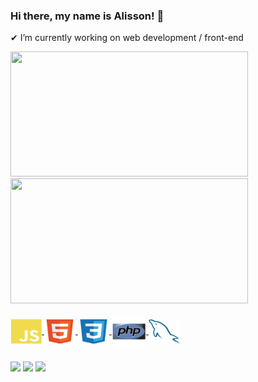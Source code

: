### Hi there, my name is Alisson! 👋

✔ I’m currently working on web development / front-end

<div>
  <a href="https://github.com/AlissonRibeiro31">
  <img height="200em" width="380em" src="https://github-readme-stats.vercel.app/api?username=AlissonRibeiro31&show_icons=true&theme=dark&include_all_commits=true&count_private=true"/>
  <img height="200em" width="380em" src="https://github-readme-stats.vercel.app/api/top-langs/?username=AlissonRibeiro31&layout=compact&langs_count=7&theme=dark&include_all_commits=true&count_private=true"/>
</div>
<div style="display: inline_block"><br>
  <img align="center" alt="Alisson-JS" height="40" width="50" src="https://raw.githubusercontent.com/devicons/devicon/master/icons/javascript/javascript-plain.svg">
  <img align="center" alt="Alisson-HTML" height="40" width="50" src="https://raw.githubusercontent.com/devicons/devicon/master/icons/html5/html5-original.svg">
  <img align="center" alt="Alisson-CSS" height="40" width="50" src="https://raw.githubusercontent.com/devicons/devicon/master/icons/css3/css3-original.svg">
  <img align="center" alt="Alisson-PHP" height="50" width="55" src="https://raw.githubusercontent.com/devicons/devicon/master/icons/php/php-original.svg">
  <img align="center" alt="Alisson-MYSQL" height="40" width="50" src="https://raw.githubusercontent.com/devicons/devicon/master/icons/mysql/mysql-original.svg">
</div>
  
  ###
  ###
  
<div> 
  
  <a href="https://www.instagram.com/alisson.vieira.14/" target="_blank"><img src="https://img.shields.io/badge/-Instagram-%23E4405F?style=for-the-badge&logo=instagram&logoColor=white" target="_blank"></a>
  <a href = "mailto:alissonribeirow1@gmail.com"><img src="https://img.shields.io/badge/-Gmail-%23333?style=for-the-badge&logo=gmail&logoColor=white" target="_blank"></a>
  <a href="https://www.linkedin.com/in/alisson-ribeiro-69680653/" target="_blank"><img src="https://img.shields.io/badge/-LinkedIn-%230077B5?style=for-the-badge&logo=linkedin&logoColor=white" target="_blank"></a>
</div>
